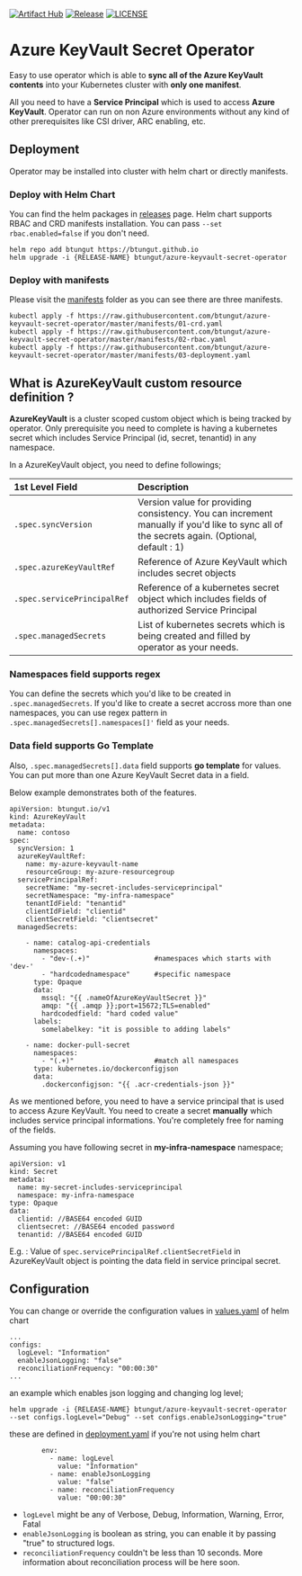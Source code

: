 [![Artifact Hub](https://img.shields.io/endpoint?url=https://artifacthub.io/badge/repository/azure-keyvault-secret-operator)](https://artifacthub.io/packages/search?repo=azure-keyvault-secret-operator)
[![Release](https://img.shields.io/github/v/release/btungut/azure-keyvault-secret-operator?include_prereleases&style=plastic)](https://github.com/btungut/azure-keyvault-secret-operator/releases/tag/0.0.3)
[![LICENSE](https://img.shields.io/github/license/btungut/azure-keyvault-secret-operator?style=plastic)](https://github.com/btungut/azure-keyvault-secret-operator/blob/master/LICENSE)

# Azure KeyVault Secret Operator
Easy to use operator which is able to **sync all of the Azure KeyVault contents** into your Kubernetes cluster with **only one manifest**. 

All you need to have a **Service Principal** which is used to access **Azure KeyVault**.
Operator can run on non Azure environments without any kind of other prerequisites like CSI driver, ARC enabling, etc.

## Deployment
Operator may be installed into cluster with helm chart or directly manifests.
### Deploy with Helm Chart
You can find the helm packages in [releases](https://github.com/btungut/azure-keyvault-secret-operator/releases) page. Helm chart supports RBAC and CRD manifests installation. You can pass `--set rbac.enabled=false` if you don't need.

```
helm repo add btungut https://btungut.github.io
helm upgrade -i {RELEASE-NAME} btungut/azure-keyvault-secret-operator
```


### Deploy with manifests 
Please visit the [manifests](https://github.com/btungut/azure-keyvault-secret-operator/tree/master/manifests) folder as you can see there are three manifests.

```
kubectl apply -f https://raw.githubusercontent.com/btungut/azure-keyvault-secret-operator/master/manifests/01-crd.yaml
kubectl apply -f https://raw.githubusercontent.com/btungut/azure-keyvault-secret-operator/master/manifests/02-rbac.yaml
kubectl apply -f https://raw.githubusercontent.com/btungut/azure-keyvault-secret-operator/master/manifests/03-deployment.yaml
```


## What is AzureKeyVault custom resource definition ?
**AzureKeyVault** is a cluster scoped custom object which is being tracked by operator.
Only prerequisite you need to complete is having a kubernetes secret which includes Service Principal (id, secret, tenantid) in any namespace.

In a AzureKeyVault object, you need to define followings;

| 1st Level Field             | Description                                                                                                                                |
|:----------------------------|:-------------------------------------------------------------------------------------------------------------------------------------------|
| `.spec.syncVersion`         | Version value for providing consistency. You can increment manually if you'd like to sync all of the secrets again. (Optional, default : 1)|
| `.spec.azureKeyVaultRef`    | Reference of Azure KeyVault which includes secret objects                                                                                  |
| `.spec.servicePrincipalRef` | Reference of a kubernetes secret object which includes fields of authorized Service Principal                                              |
| `.spec.managedSecrets`      | List of kubernetes secrets which is being created and filled by operator as your needs.                                                    |


### Namespaces field supports regex
You can define the secrets which you'd like to be created in `.spec.managedSecrets`. If you'd like to create a secret accross more than one namespaces, you can use regex pattern in `.spec.managedSecrets[].namespaces[]'` field as your needs.

### Data field supports Go Template
Also, `.spec.managedSecrets[].data` field supports **go template** for values. You can put more than one Azure KeyVault Secret data in a field.

Below example demonstrates both of the features.

```
apiVersion: btungut.io/v1
kind: AzureKeyVault
metadata:
  name: contoso
spec:
  syncVersion: 1
  azureKeyVaultRef:
    name: my-azure-keyvault-name
    resourceGroup: my-azure-resourcegroup
  servicePrincipalRef:
    secretName: "my-secret-includes-serviceprincipal"
    secretNamespace: "my-infra-namespace"
    tenantIdField: "tenantid"
    clientIdField: "clientid"
    clientSecretField: "clientsecret"
  managedSecrets:

    - name: catalog-api-credentials
      namespaces:
        - "dev-(.+)"                #namespaces which starts with 'dev-'
        - "hardcodednamespace"      #specific namespace
      type: Opaque
      data:
        mssql: "{{ .nameOfAzureKeyVaultSecret }}"
        amqp: "{{ .amqp }};port=15672;TLS=enabled"
        hardcodedfield: "hard coded value"
      labels:
        somelabelkey: "it is possible to adding labels"

    - name: docker-pull-secret
      namespaces:
        - "(.+)"                    #match all namespaces
      type: kubernetes.io/dockerconfigjson
      data:
        .dockerconfigjson: "{{ .acr-credentials-json }}"
```


As we mentioned before, you need to have a service principal that is used to access Azure KeyVault. You need to create a secret **manually** which includes service principal informations. You're completely free for naming of the fields. 

Assuming you have following secret in **my-infra-namespace** namespace;
```
apiVersion: v1
kind: Secret
metadata:
  name: my-secret-includes-serviceprincipal
  namespace: my-infra-namespace
type: Opaque
data:
  clientid: //BASE64 encoded GUID
  clientsecret: //BASE64 encoded password
  tenantid: //BASE64 encoded GUID
```
E.g. : Value of `spec.servicePrincipalRef.clientSecretField` in AzureKeyVault object is pointing the data field in service principal secret.

## Configuration
You can change or override the configuration values in [values.yaml](https://github.com/btungut/azure-keyvault-secret-operator/blob/master/helm/values.yaml) of helm chart

```
...
configs:
  logLevel: "Information"
  enableJsonLogging: "false"
  reconciliationFrequency: "00:00:30"
...
```

an example which enables json logging and changing log level;
```
helm upgrade -i {RELEASE-NAME} btungut/azure-keyvault-secret-operator --set configs.logLevel="Debug" --set configs.enableJsonLogging="true"
```

these are defined in [deployment.yaml](https://github.com/btungut/azure-keyvault-secret-operator/blob/master/manifests/03-deployment.yaml) if you're not using helm chart

```
        env:
          - name: logLevel
            value: "Information"
          - name: enableJsonLogging
            value: "false"
          - name: reconciliationFrequency
            value: "00:00:30"
```

- `logLevel` might be any of Verbose, Debug, Information, Warning, Error, Fatal
- `enableJsonLogging` is boolean as string, you can enable it by passing "true" to structured logs.
- `reconciliationFrequency` couldn't be less than 10 seconds. More information about reconciliation process will be here soon.

